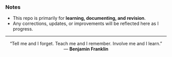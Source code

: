 
### Notes
- This repo is primarily for **learning, documenting, and revision**.  
- Any corrections, updates, or improvements will be reflected here as I progress.  

---

<p align="center">
  “Tell me and I forget. Teach me and I remember. Involve me and I learn.” <br>
  — <strong>Benjamin Franklin</strong>
</p>
